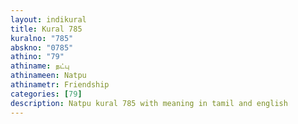 ```yaml
---
layout: indikural
title: Kural 785
kuralno: "785"
abskno: "0785"
athino: "79"
athiname: நட்பு
athinameen: Natpu
athinametr: Friendship
categories: [79]
description: Natpu kural 785 with meaning in tamil and english 
---
```


